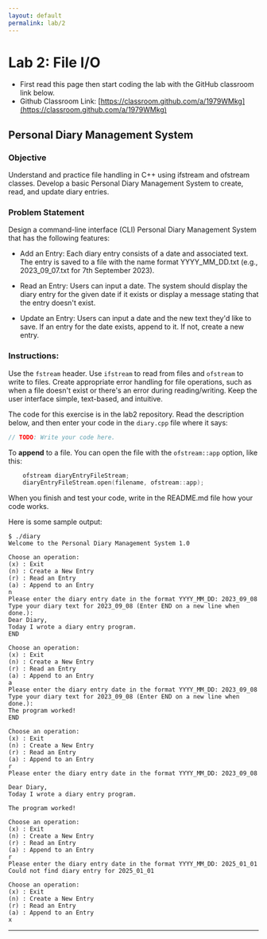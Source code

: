 ```yaml
---
layout: default
permalink: lab/2
---
```


# Lab 2: File I/O

* First read this page then start coding the lab with the GitHub classroom link below.
* Github Classroom Link: [https://classroom.github.com/a/1979WMkg](https://classroom.github.com/a/1979WMkg)


## Personal Diary Management System

### Objective
 Understand and practice file handling in C++ using ifstream and ofstream classes. Develop a basic Personal Diary Management System to create, read, and update diary entries.


### Problem Statement

Design a command-line interface (CLI) Personal Diary Management System that has the following features:

- Add an Entry: Each diary entry consists of a date and associated text. The entry is saved to a file with the name format YYYY_MM_DD.txt 
(e.g., 2023_09_07.txt for 7th September 2023).

- Read an Entry: Users can input a date. The system should display the diary entry for the given date if it exists or display a message stating that the entry doesn't exist.

- Update an Entry: Users can input a date and the new text they'd like to save. If an entry for the date exists, append to it. If not, create a new entry.


### Instructions:

Use the `fstream` header. Use `ifstream` to read from files and `ofstream` to write to files. Create appropriate error handling for file operations, such as when a file doesn't exist or there's an error during reading/writing. Keep the user interface simple, text-based, and intuitive.

The code for this exercise is in the lab2 repository. Read the description below, and then enter your code in the `diary.cpp` file where it says: 
```c++
// TODO: Write your code here.
```

To **append** to a file. You can open the file with the `ofstream::app` option, like this:

```c++
    ofstream diaryEntryFileStream;
    diaryEntryFileStream.open(filename, ofstream::app);
```

<div class="requirement">
When you finish and test your code, write in the README.md file how your code works. 
</div>

Here is some sample output:

```Shell
$ ./diary
Welcome to the Personal Diary Management System 1.0

Choose an operation:
(x) : Exit
(n) : Create a New Entry
(r) : Read an Entry
(a) : Append to an Entry
n
Please enter the diary entry date in the format YYYY_MM_DD: 2023_09_08
Type your diary text for 2023_09_08 (Enter END on a new line when done.):
Dear Diary,
Today I wrote a diary entry program.
END

Choose an operation:
(x) : Exit
(n) : Create a New Entry
(r) : Read an Entry
(a) : Append to an Entry
a
Please enter the diary entry date in the format YYYY_MM_DD: 2023_09_08
Type your diary text for 2023_09_08 (Enter END on a new line when done.):
The program worked!
END

Choose an operation:
(x) : Exit
(n) : Create a New Entry
(r) : Read an Entry
(a) : Append to an Entry
r
Please enter the diary entry date in the format YYYY_MM_DD: 2023_09_08

Dear Diary,
Today I wrote a diary entry program.

The program worked!

Choose an operation:
(x) : Exit
(n) : Create a New Entry
(r) : Read an Entry
(a) : Append to an Entry
r
Please enter the diary entry date in the format YYYY_MM_DD: 2025_01_01
Could not find diary entry for 2025_01_01

Choose an operation:
(x) : Exit
(n) : Create a New Entry
(r) : Read an Entry
(a) : Append to an Entry
x
```
    

---